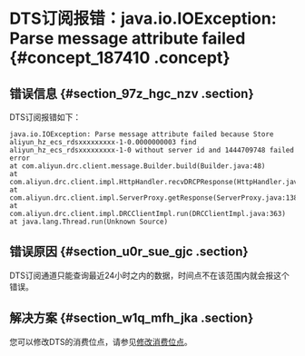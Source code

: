 # DTS订阅报错：java.io.IOException: Parse message attribute failed {#concept_187410 .concept}

## 错误信息 {#section_97z_hgc_nzv .section}

DTS订阅报错如下：

``` {#codeblock_i6i_nkv_gar}
java.io.IOException: Parse message attribute failed because Store aliyun_hz_ecs_rdsxxxxxxxxx-1-0.0000000003 find aliyun_hz_ecs_rdsxxxxxxxxx-1-0 without server id and 1444709748 failed error
at com.aliyun.drc.client.message.Builder.build(Builder.java:48)
at com.aliyun.drc.client.impl.HttpHandler.recvDRCPResponse(HttpHandler.java:245)
at com.aliyun.drc.client.impl.ServerProxy.getResponse(ServerProxy.java:138)
at com.aliyun.drc.client.impl.DRCClientImpl.run(DRCClientImpl.java:363)
at java.lang.Thread.run(Unknown Source)
```

## 错误原因 {#section_u0r_sue_gjc .section}

DTS订阅通道只能查询最近24小时之内的数据，时间点不在该范围内就会报这个错误。

## 解决方案 {#section_w1q_mfh_jka .section}

您可以修改DTS的消费位点，请参见[修改消费位点](https://help.aliyun.com/document_detail/26642.html)。

